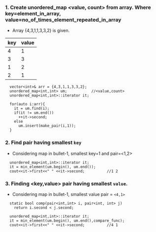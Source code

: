 ### 1. Create unordered_map <value, count> from array. Where key=element_in_array, value=no_of_times_element_repeated_in_array
  - Array {4,3,1,1,3,3,2} is given.

| key | value |
| --- | --- |
| 4 | 1 |
| 3 | 3 |
| 1 | 2 |
| 2 | 1 |

```
  vector<int>& arr = {4,3,1,1,3,3,2};
  unordered_map<int,int> um;           //<value,count>
  unordered_map<int,int>::iterator it;
      
  for(auto i:arr){
    it = um.find(i);
    if(it != um.end())
      ++it->second;
    else
      um.insert(make_pair(i,1));
  }
```

### 2. Find pair having smallest `key`
  - Considering map in bullet-1, smallest key=1 and pair=<1,2>
```
  unordered_map<int,int>::iterator it;
  it = min_element(um.begin(), um.end());
  cout<<it->first<<" " <<it->second;          //1 2
```

### 3. Finding <key,value> pair having smallest `value`.
  - Considering map in bullet-1, smallest value pair = `<4,1>`
```
  static bool comp(pair<int,int> i, pair<int, int> j)
    return i.second < j.second;

  unordered_map<int,int>::iterator it;
  it = min_element(um.begin(), um.end(),compare_func);
  cout<<it->first<<" " <<it->second;          //4 1
```
